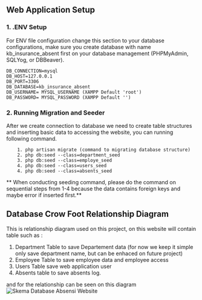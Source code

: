 ## Web Application Setup
### 1. .ENV Setup 
For ENV file configuration change this section to your database configurations, make sure you create database with name kb_insurance_absent first on your database management (PHPMyAdmin, SQLYog, or DBBeaver).

``` 
DB_CONNECTION=mysql
DB_HOST=127.0.0.1
DB_PORT=3306
DB_DATABASE=kb_insurance_absent
DB_USERNAME= MYSQL_USERNAME (XAMPP Default 'root')
DB_PASSWORD= MYSQL_PASSWORD (XAMPP Default '')
```

### 2. Running Migration and Seeder

After we create connection to database we need to create table structures and inserting basic data to accessing the website, you can running following command. 

```
    1. php artisan migrate (command to migrating database structure)
    2. php db:seed --class=department_seed
    3. php db:seed --class=employe_seed
    4. php db:seed --class=users_seed
    4. php db:seed --class=absents_seed
```

** When conducting seeding command, please do the command on sequential steps from 1-4 because the data contains foreign keys and maybe error if inserted first.**


## Database Crow Foot Relationship Diagram

This is relationship diagram used on this project, on this website will contain table such as :
 
1. Department Table to save Departement data (for now we keep it simple only save department name, but can be enhaced on future project)
2. Employee Table to save employee data and employee access
3. Users Table save web application user 
4. Absents table to save absents log. 

and for the relationship can be seen on this diagram 
![Skema Database Absensi Website](https://user-images.githubusercontent.com/58820833/199228900-854e8a21-62ca-4ec9-a660-1f4de3fdd91c.png)
